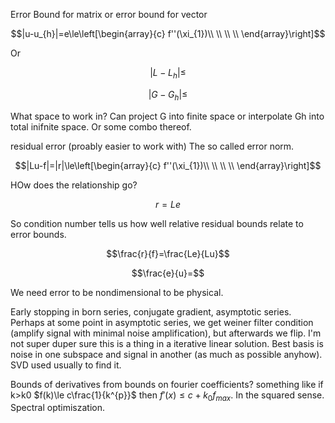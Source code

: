 Error Bound for matrix or error bound for vector

$$|u-u_{h}|=e\le\left[\begin{array}{c}
f''(\xi_{1})\\
\\
\\
\\
\end{array}\right]$$

Or

$$|L-L_{h}|\le$$

$$|G-G_{h}|\le$$

What space to work in? Can project G into finite space or interpolate Gh
into total inifnite space. Or some combo thereof.

residual error (proably easier to work with) The so called error norm.

$$|Lu-f|=|r|\le\left[\begin{array}{c}
f''(\xi_{1})\\
\\
\\
\\
\end{array}\right]$$

HOw does the relationship go?

$$r=Le$$

So condition number tells us how well relative residual bounds relate to
error bounds.

$$\frac{r}{f}=\frac{Le}{Lu}$$

$$\frac{e}{u}=$$

We need error to be nondimensional to be physical.

Early stopping in born series, conjugate gradient, asymptotic series.
Perhaps at some point in asymptotic series, we get weiner filter
condition (amplify signal with minimal noise amplification), but
afterwards we flip. I'm not super duper sure this is a thing in a
iterative linear solution. Best basis is noise in one subspace and
signal in another (as much as possible anyhow). SVD used usually to find
it.

Bounds of derivatives from bounds on fourier coefficients? something
like if k\>k0 $f(k)\le c\frac{1}{k^{p}}$ then $f'(x)\le c+k_{0}f_{max}$.
In the squared sense. Spectral optimiszation.
